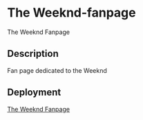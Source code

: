 # The Weeknd-fanpage
The Weeknd Fanpage

## Description
Fan page dedicated to the Weeknd

## Deployment
[The Weeknd Fanpage](https://matthewdamron.github.io/the-weeknd-fanpage/)
